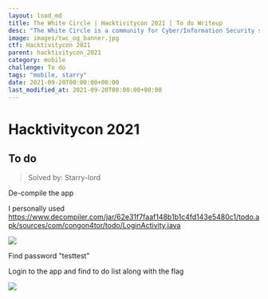 ```yaml
---
layout: load_md
title: The White Circle | Hacktivitycon 2021 | To do Writeup
desc: "The White Circle is a community for Cyber/Information Security students, enthusiasts and professionals. You can discuss anything related to Security, share your knowledge with others, get help when you need it and proceed further in your journey with amazing people from all over the world."
image: images/twc_og_banner.jpg
ctf: Hacktivitycon 2021
parent: hacktivitycon_2021
category: mobile
challenge: To do
tags: "mobile, starry"
date: 2021-09-20T00:00:00+00:00
last_modified_at: 2021-09-20T00:00:00+00:00
---
```


<h1 class="heading card-title white-text">Hacktivitycon 2021</h1>

## To do
> Solved by: Starry-lord

De-compile the app

I personally used 
https://www.decompiler.com/jar/62e31f7faaf148b1b1c4fd143e5480c1/todo.apk/sources/com/congon4tor/todo/LoginActivity.java


![](https://i.imgur.com/c0mTJ5A.jpg)


Find password "testtest"

Login to the app and find to do list along with the flag


![](https://i.imgur.com/of0pbsl.jpg)